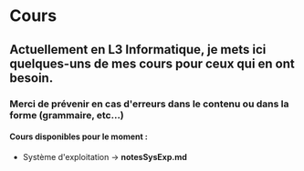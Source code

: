 # Cours

## Actuellement en L3 Informatique, je mets ici quelques-uns de mes cours pour ceux qui en ont besoin.

### Merci de prévenir en cas d'erreurs dans le contenu ou dans la forme (grammaire, etc...)

#### Cours disponibles pour le moment :
- Système d'exploitation -> **notesSysExp.md**
